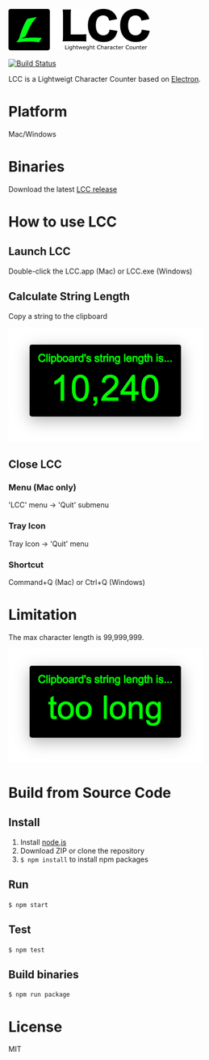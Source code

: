 ![img](./image/readme/logo.png)

[![Build Status](https://travis-ci.org/cotrpepe/LCC.svg?branch=master)](https://travis-ci.org/cotrpepe/LCC)

LCC is a Lightweigt Character Counter based on [Electron](http://electron.atom.io).


# Platform

Mac/Windows


# Binaries

Download the latest [LCC release](https://github.com/cotrpepe/LCC/releases)


# How to use LCC

## Launch LCC

Double-click the LCC.app (Mac) or LCC.exe (Windows)


## Calculate String Length

Copy a string to the clipboard

![img](./image/readme/example.png)


## Close LCC

### Menu (Mac only)

'LCC' menu -> 'Quit' submenu

### Tray Icon

Tray Icon -> 'Quit' menu

### Shortcut

Command+Q (Mac) or Ctrl+Q (Windows)


# Limitation

The max character length is 99,999,999.

![img](./image/readme/too_long.png)


# Build from Source Code

## Install

1. Install [node.js](https://nodejs.org)
2. Download ZIP or clone the repository
3. `$ npm install` to install npm packages


## Run

`$ npm start`


## Test

`$ npm test`


## Build binaries

`$ npm run package`


# License

MIT
